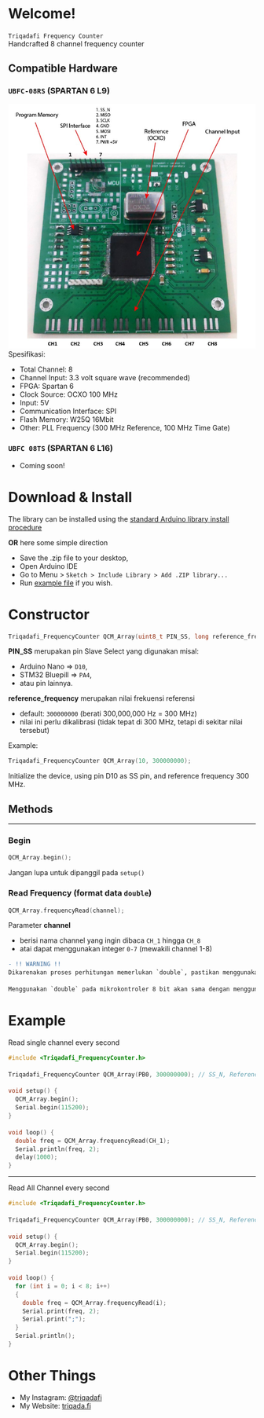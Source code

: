 # Welcome!
`Triqadafi Frequency Counter`  
Handcrafted 8 channel frequency counter


## Compatible Hardware
### `UBFC-08RS` (SPARTAN 6 L9)
![Current Device](https://github.com/triqadafi/Triqadafi_FrequencyCounter/blob/master/images/device_1.jpg?raw=true)
Spesifikasi:
- Total Channel: 8
- Channel Input: 3.3 volt square wave (recommended)
- FPGA: Spartan 6
- Clock Source: OCXO 100 MHz
- Input: 5V
- Communication Interface: SPI
- Flash Memory: W25Q 16Mbit
- Other: PLL Frequency (300 MHz Reference, 100 MHz Time Gate)

### `UBFC 08TS` (SPARTAN 6 L16)
- Coming soon!


# Download & Install

The library can be installed using the [standard Arduino library install procedure](http://arduino.cc/en/Guide/Libraries)

**OR** here some simple direction

- Save the .zip file to your desktop,
- Open Arduino IDE
- Go to Menu > `Sketch > Include Library > Add .ZIP library...`
- Run [example file](https://github.com/triqadafi/Triqadafi_FrequencyCounter/tree/master/examples) if you wish.


# Constructor

```c++
Triqadafi_FrequencyCounter QCM_Array(uint8_t PIN_SS, long reference_frequency);
```
**PIN_SS** merupakan pin Slave Select yang digunakan 
misal: 
- Arduino Nano => `D10`, 
- STM32 Bluepill => `PA4`,
- atau pin lainnya.

**reference_frequency** merupakan nilai frekuensi referensi
- default: `300000000` (berati 300,000,000 Hz = 300 MHz)
- nilai ini perlu dikalibrasi (tidak tepat di 300 MHz, tetapi di sekitar nilai tersebut)

Example:
```c++
Triqadafi_FrequencyCounter QCM_Array(10, 300000000);
```
Initialize the device, using pin D10 as SS pin, and reference frequency 300 MHz.


## Methods
-----------------------
### Begin
```c++
QCM_Array.begin();
```
Jangan lupa untuk dipanggil pada `setup()`

### Read Frequency (format data `double`)
```c++
QCM_Array.frequencyRead(channel);
```
Parameter **channel** 
- berisi nama channel yang ingin dibaca `CH_1` hingga `CH_8`
- atai dapat menggunakan integer `0-7` (mewakili channel 1-8)
```diff
- !! WARNING !!
Dikarenakan proses perhitungan memerlukan `double`, pastikan menggunakan mikrokontroler dengan arsitektur 32 bit atau mikrokontroler yang mendukung operasi double precission floating point. Hal sangat disarankan untuk sehingga nantinya menjadi sangat mudah.

Menggunakan `double` pada mikrokontroler 8 bit akan sama dengan menggunakan `float`. Hal ini berarti menggunakan single precission sehingga akan kehilangan resolusi. Hal ini sebenarnya dapat diatasi dengan menggunakan ekstensi contohnya https://fp64lib.org/. Perlu dipahami dulu boss ~
```


# Example
Read single channel every second
```c++
#include <Triqadafi_FrequencyCounter.h>

Triqadafi_FrequencyCounter QCM_Array(PB0, 300000000); // SS_N, Reference Frequency 300MHz

void setup() {
  QCM_Array.begin();
  Serial.begin(115200);
}

void loop() {
  double freq = QCM_Array.frequencyRead(CH_1);
  Serial.println(freq, 2);
  delay(1000);
}
```
----------
Read All Channel every second
```c++
#include <Triqadafi_FrequencyCounter.h>

Triqadafi_FrequencyCounter QCM_Array(PB0, 300000000); // SS_N, Reference Frequency 300MHz

void setup() {
  QCM_Array.begin();
  Serial.begin(115200);
}

void loop() {
  for (int i = 0; i < 8; i++)
  {
    double freq = QCM_Array.frequencyRead(i);
    Serial.print(freq, 2); 
    Serial.print(";");
  }
  Serial.println();
}
```


# Other Things
- My Instagram: [@triqadafi](http://instagram.com/triqadafi)
- My Website: [triqada.fi](http://triqada.fi)